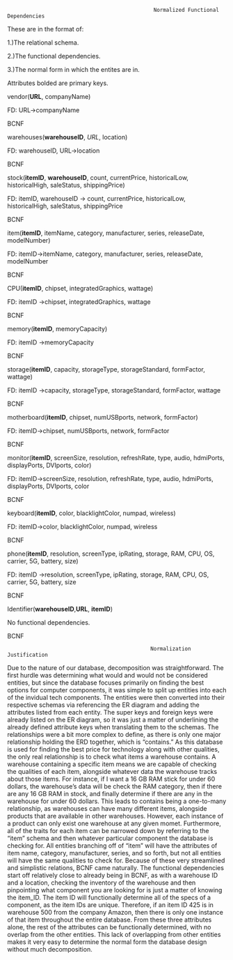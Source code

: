                                                    Normalized Functional Dependencies
These are in the format of:

1.)The relational schema.

2.)The functional dependencies.

3.)The normal form in which the entites are in.

Attributes bolded are primary keys.

vendor(**URL**, companyName)

FD: URL→companyName

BCNF

warehouses(**warehouseID**, *URL*, location)

FD: warehouseID, URL→location

BCNF

stock(**itemID**, **warehouseID**, count, currentPrice, historicalLow, historicalHigh, saleStatus, shippingPrice)

FD: itemID, warehouseID → count, currentPrice, historicalLow, historicalHigh, saleStatus, shippingPrice

BCNF

item(**itemID**, itemName, category, manufacturer, series, releaseDate, modelNumber)

FD: itemID→itemName, category, manufacturer, series, releaseDate, modelNumber

BCNF

CPU(**itemID**, chipset, integratedGraphics, wattage)

FD: itemID →chipset, integratedGraphics, wattage

BCNF

memory(**itemID**, memoryCapacity)

FD: itemID →memoryCapacity

BCNF

storage(**itemID**, capacity, storageType, storageStandard, formFactor, wattage)

FD: itemID →capacity, storageType, storageStandard, formFactor, wattage

BCNF

motherboard(**itemID**, chipset, numUSBports, network, formFactor)

FD: itemID→chipset, numUSBports, network, formFactor

BCNF

monitor(**itemID**, screenSize, resolution, refreshRate, type, audio, hdmiPorts, displayPorts, DVIports, color)

FD: itemID→screenSize, resolution, refreshRate, type, audio, hdmiPorts, displayPorts, DVIports, color

BCNF

keyboard(**itemID**, color, blacklightColor, numpad, wireless)

FD: itemID→color, blacklightColor, numpad, wireless

BCNF

phone(**itemID**, resolution, screenType, ipRating, storage, RAM, CPU, OS, carrier, 5G, battery, size)

FD: itemID →resolution, screenType, ipRating, storage, RAM, CPU, OS, carrier, 5G, battery, size

BCNF

Identifier(**warehouseID**,**URL**, **itemID**)

No functional dependencies.

BCNF


                                                  Normalization Justification
Due to the nature of our database, decomposition was straightforward. The first hurdle was
determining what would and would not be considered entities, but since the database focuses
primarily on finding the best options for computer components, it was simple to split up entities
into each of the invidual tech components. The entities were then converted into their respective
schemas via referencing the ER diagram and adding the attributes listed from each entity. The
super keys and foreign keys were already listed on the ER diagram, so it was just a matter of
underlining the already defined attribute keys when translating them to the schemas. The
relationships were a bit more complex to define, as there is only one major relationship holding the
ERD together, which is “contains.”
As this database is used for finding the best price for technology along with other qualities, the
only real relationship is to check what items a warehouse contains. A warehouse containing a
specific item means we are capable of checking the qualities of each item, alongside whatever data
the warehouse tracks about those items. For instance, if I want a 16 GB RAM stick for under 60
dollars, the warehouse’s data will be check the RAM category, then if there are any 16 GB RAM
in stock, and finally determine if there are any in the warehouse for under 60 dollars. This leads to
contains being a one-to-many relationship, as warehouses can have many different items,
alongside products that are available in other warehouses. However, each instance of a product
can only exist one warehouse at any given momet. Furthermore, all of the traits for each item can
be narrowed down by referring to the “item” schema and then whatever particular component the
database is checking for. All entities branching off of “item” will have the attributes of item name,
category, manufacturer, series, and so forth, but not all entities will have the same qualities to
check for.
Because of these very streamlined and simplistic relations, BCNF came naturally. The functional
dependencies start off relatively close to already being in BCNF, as with a warehouse ID and a
location, checking the inventory of the warehouse and then pinpointing what component you are
looking for is just a matter of knowing the item_ID. The item ID will functionally determine all of
the specs of a component, as the item IDs are unique. Therefore, if an item ID 425 is in warehouse
500 from the company Amazon, then there is only one instance of that item throughout the entire
database. From these three attributes alone, the rest of the attributes can be functionally
determined, with no overlap from the other entities. This lack of overlapping from other entities
makes it very easy to determine the normal form the database design without much
decomposition.
